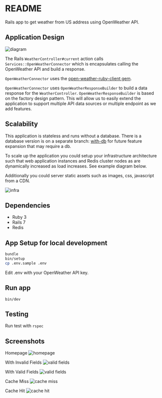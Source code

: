 # README

Rails app to get weather from US address using OpenWeather API.

## Application Design
![diagram](./doc/weather-rails-app-2023-12-09-234332.png)

The Rails `WeatherController#current` action calls `Services::OpenWeatherConnector` which is encapsulates calling the OpenWeather API and build a response.

`OpenWeatherConnector` uses the [open-weather-ruby-client gem](https://github.com/dblock/open-weather-ruby-client).

`OpenWeatherConnector` uses `OpenWeatherResponseBuilder` to build a data response for the `WeatherController`. `OpenWeatherResponseBuilder` is based on the factory design pattern. This will allow us to easily extend the application to support multiple API data sources or multiple endpoint as we add features.

## Scalability
This application is stateless and runs without a database. There is a database version is on a separate branch: [with-db](https://github.com/Druwerd/weather/tree/with-db) for future feature expansion that may require a db.

To scale up the application you could setup your infrastructure architecture such that web application instances and Redis cluster nodes as are dynamically increased as load increases. See example diagram below.

Additionally you could server static assets such as images, css, javascript from a CDN.

![infra](./doc/app-infra-diagram.png)

## Dependencies
- Ruby 3
- Rails 7
- Redis

## App Setup for local development
```sh
bundle
bin/setup
cp .env.sample .env
```
Edit .env with your OpenWeather API key.

## Run app
`bin/dev`

## Testing
Run test with
`rspec`

## Screenshots
Homepage
![homepage](./doc/screenshots/homepage.png)

With Invalid Fields
![valid fields](./doc/screenshots/invalid-fields.png)

With Valid Fields
![valid fields](./doc/screenshots/valid-fields.png)

Cache Miss
![cache miss](./doc/screenshots/cache-miss.png)

Cache Hit
![cache hit](./doc/screenshots/cache-hit.png)
